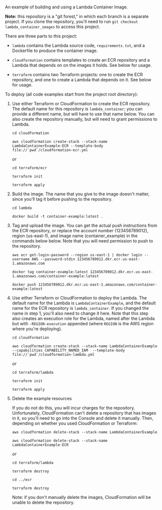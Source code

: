 An example of building and using a Lambda Container Image.

**Note:** this repository is a "git forest," in which each branch is a separate project.
If you clone the repository, you'll need to run `git checkout lambda_container_images`
to access this project.

There are three parts to this project:

* `lambda` contains the Lambda source code, `requirements.txt`, and a Dockerfile to
  produce the container image.

* `cloudformation` contains templates to create an ECR repository and a Lambda that
  depends on on the images it holds. See below for usage.

* `terraform` contains two Terraform projects: one to create the ECR repository, and
  one to create a Lambda that depends on it. See below for usage.

To deploy (all code examples start from the project root directory):

1. Use either Terraform or CloudFormation to create the ECR repository. The default
   name for this repository is `lambda_container`; you can provide a different name,
   but will have to use that name below. You can also create the repository manually,
   but will need to grant permissions to Lambda.

   ```
   cd cloudformation

   aws cloudformation create-stack --stack-name LambdaContainerExample-ECR --template-body file://`pwd`/cloudformation-ecr.yml
   ```

   _or_

   ```
   cd terraform/ecr

   terraform init

   terraform apply
   ```


2. Build the image. The name that you give to the image doesn't matter, since you'll tag
   it before pushing to the repository.

   ```
   cd lambda

   docker build -t container-example:latest .
   ```

3. Tag and upload the image. You can get the actual push instructions from the ECR repository, or
   replace the account number (123456789012), region (us-east-1), and image name (container_example)
   in the commands below below. Note that you will need permission to push to the repository.

   ```
   aws ecr get-login-password --region us-east-1 | docker login --username AWS --password-stdin 123456789012.dkr.ecr.us-east-1.amazonaws.com

   docker tag container-example:latest 123456789012.dkr.ecr.us-east-1.amazonaws.com/container-example:latest

   docker push 123456789012.dkr.ecr.us-east-1.amazonaws.com/container-example:latest
   ```

1. Use either Terraform or CloudFormation to deploy the Lambda. The default name for the
   Lambda is `LambdaContainerExample`, and the default name for the ECR repository is
   `lambda_container`. If you changed the name in step 1, you'll also need to change it
   here. Note that this step also creates an execution role for the Lambda, named after
   the Lambda but with `-REGION-execution` appended (where `REGION` is the AWS region
   where you're deploying).

   ```
   cd cloudformation

   aws cloudformation create-stack --stack-name LambdaContainerExample --capabilities CAPABILITY_NAMED_IAM  --template-body file://`pwd`/cloudformation-lambda.yml
   ```

   _or_

   ```
   cd terraform/lambda

   terraform init

   terraform apply
   ```

5. Delete the example resources

   If you do not do this, you will incur charges for the repository. Unfortunately,
   CloudFormation can't delete a repository that has images in it, so you'll need
   to go into the Console and delete it manually. Then, depending on whether you
   used CloudFormation or Terraform:

   ```
   aws cloudformation delete-stack --stack-name LambdaContainerExample

   aws cloudformation delete-stack --stack-name LambdaContainerExample-ECR
   ```

   _or_

   ```
   cd terraform/lambda

   terraform destroy

   cd ../ecr

   terraform destroy
   ```

   Note: if you don't manually delete the images, CloudFormation will be unable to delete
   the repository.
